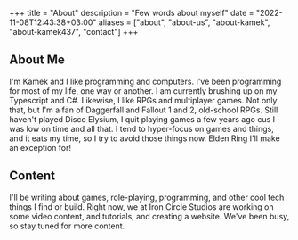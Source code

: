 +++
title = "About"
description = "Few words about myself"
date = "2022-11-08T12:43:38+03:00"
aliases = ["about", "about-us", "about-kamek", "about-kamek437", "contact"]
+++
## About Me
I'm Kamek and I like programming and computers. I've been programming for most of my life, one way or another. I am currently brushing up on my Typescript and C#. Likewise, I like RPGs and multiplayer games. Not only that, but I'm a fan of Daggerfall and Fallout 1 and 2, old-school RPGs. Still haven't played Disco Elysium, I quit playing games a few years ago cus I was low on time and all that. I tend to hyper-focus on games and things, and it eats my time, so I try to avoid those things now. Elden Ring I'll make an exception for!

## Content
I'll be writing about games, role-playing, programming, and other cool tech things I find or build. Right now, we at Iron Circle Studios are working on some
video content, and tutorials, and creating a website. We've been busy, so stay tuned for more content.
